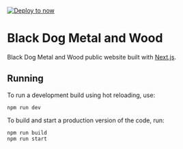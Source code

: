 [![Deploy to now](https://deploy.now.sh/static/button.svg)](https://deploy.now.sh/?repo=https://github.com/jrusk/blackdogmetalwood)

# Black Dog Metal and Wood

Black Dog Metal and Wood public website built with [Next.js](https://nextjs.org/).

## Running

To run a development build using hot reloading, use:

```
npm run dev
```

To build and start a production version of the code, run:

```
npm run build
npm run start
```
